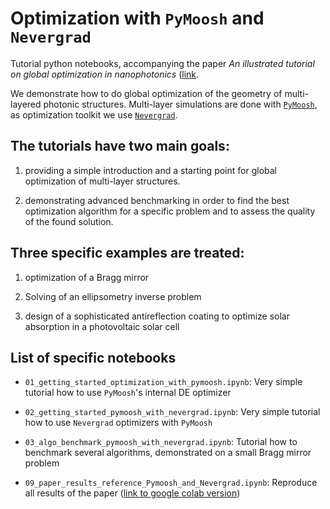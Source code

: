 # Optimization with `PyMoosh` and `Nevergrad`

Tutorial python notebooks, accompanying the paper *An illustrated tutorial on global optimization in nanophotonics* ([link]((https://notyetthere)).

We demonstrate how to do global optimization of the geometry of multi-layered photonic structures. Multi-layer simulations are done with [`PyMoosh`](https://github.com/AnMoreau/PyMoosh), as optimization toolkit we use [`Nevergrad`](https://facebookresearch.github.io/nevergrad/).

## The tutorials have two main goals:

  1. providing a simple introduction and a starting point for global optimization of multi-layer structures.
  
  2. demonstrating advanced benchmarking in order to find the best optimization algorithm for a specific problem and to assess the quality of the found solution.
  

## Three specific examples are treated:

  1. optimization of a Bragg mirror
  
  2. Solving of an ellipsometry inverse problem
  
  3. design of a sophisticated antireflection coating to optimize solar absorption in a photovoltaic solar cell


## List of specific notebooks

  - `01_getting_started_optimization_with_pymoosh.ipynb`: Very simple tutorial how to use `PyMoosh`'s internal DE optimizer
  
  - `02_getting_started_pymoosh_with_nevergrad.ipynb`: Very simple tutorial how to use `Nevergrad` optimizers with `PyMoosh`
  
  - `03_algo_benchmark_pymoosh_with_nevergrad.ipynb`: Tutorial how to benchmark several algorithms, demonstrated on a small Bragg mirror problem
  
  - `09_paper_results_reference_Pymoosh_and_Nevergrad.ipynb`: Reproduce all results of the paper ([link to google colab version](https://colab.research.google.com/drive/1Xk3gY1SK0xIivFRaCGMzsYrP_7RIbGmQ?usp=sharing))
